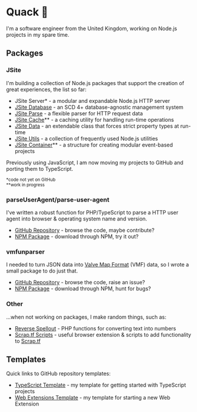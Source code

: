 # Quack 🦆

I'm a software engineer from the United Kingdom, working on Node.js projects in my spare time.

## Packages
### JSite

I'm building a collection of Node.js packages that support the creation of great experiences, the list so far:

- JSite Server* - a modular and expandable Node.js HTTP server  
- [JSite Database](https://github.com/lukesrw/jsite-database) - an SCD 4+ database-agnostic management system  
- [JSite Parse](https://github.com/lukesrw/jsite-parse) - a flexible parser for HTTP request data  
- [JSite Cache](https://github.com/lukesrw/jsite-cache)** - a caching utility for handling run-time operations
- [JSite Data](https://github.com/lukesrw/jsite-data) - an extendable class that forces strict property types at run-time
- [JSite Utils](https://github.com/lukesrw/jsite-utils) - a collection of frequently used Node.js utilities
- [JSite Container](https://github.com/lukesrw/jsite-container)** - a structure for creating modular event-based projects

Previously using JavaScript, I am now moving my projects to GitHub and porting them to TypeScript.

<sup>*code not yet on GitHub</sup>  
<sup>**work in progress</sup>

### parseUserAgent/parse-user-agent

I've written a robust function for PHP/TypeScript to parse a HTTP user agent into browser & operating system name and version.

- [GitHub Repository](https://github.com/lukesrw/parseUserAgent) - browse the code, maybe contribute?
- [NPM Package](https://www.npmjs.com/package/parse-user-agent) - download through NPM, try it out?

### vmfunparser

I needed to turn JSON data into [Valve Map Format](https://developer.valvesoftware.com/wiki/Valve_Map_Format) (VMF) data, so I wrote a small package to do just that.

- [GitHub Repository](https://github.com/lukesrw/vmfunparser) - browse the code, raise an issue?
- [NPM Package](https://www.npmjs.com/package/vmfunparser) - download through NPM, hunt for bugs?

### Other

...when not working on packages, I make random things, such as:

- [Reverse Spellout](https://github.com/lukesrw/reverse-spellout) - PHP functions for converting text into numbers
- [Scrap.tf Scripts](https://github.com/lukesrw/scrap-tf) - useful browser extension & scripts to add functionality to [Scrap.tf](https://scrap.tf)

## Templates

Quick links to GitHub repository templates:

- [TypeScript Template](https://github.com/lukesrw/template) - my template for getting started with TypeScript projects
- [Web Extensions Template](https://github.com/lukesrw/web-extensions-template) - my template for starting a new Web Extension
